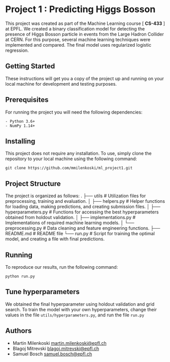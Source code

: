 # Project 1 : Predicting Higgs Bosson

This project was created as part of the Machine Learning course [ **CS-433** ] at EPFL. We created a binary classification
model for detecting the presence of Higgs Bosson particle in events from the Large Hadron Collider at CERN. For this purpose, 
several machine learning techniques were implemented and compared. The final model uses regularized logistic regression. 

## Getting Started

These instructions will get you a copy of the project up and running on your local machine for development and testing purposes.

## Prerequisites
For running the project you will need the following dependencies:

```
- Python 3.6+ 
- NumPy 1.14+
```

## Installing

This project does not require any installation. To use, simply clone the repository to your local machine using the following
command:

```
git clone https://github.com/mmilenkoski/ml_project1.git
```

## Project Structure
The project is organized as follows:
    .
    ├── utils                    # Utilization files for preprocessing, training and evaluation.
    │   ├── helpers.py           # Helper functions for loading data, making predictions, and creating submission files.
    │   ├── hyperparameters.py   # Functions for accessing the best hyperparameters obtained from holdout validation.
    │   ├── implementations.py   # Implementations of required machine learning models.
    │   └── preprocessing.py     # Data cleaning and feature engineering functions.
    ├── README.md                # README file
    └── run.py                   # Script for training the optimal model, and creating a file with final predictions.
    
## Running

To reproduce our results, run the following command:

``` 
python run.py
```

## Tune hyperparameters

We obtained the final hyperparameter using holdout validation and grid search. To train the model with your own hyperparameters, change their values in the file `utils/hyperparameters.py`, and run the file `run.py`

## Authors

* Martin Milenkoski     martin.milenkoski@epfl.ch
* Blagoj Mitrevski      blagoj.mitrevski@epfl.ch
* Samuel Bosch          samuel.bosch@epfl.ch
